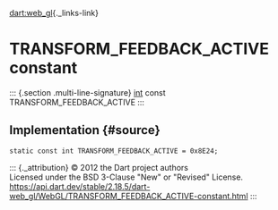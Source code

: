 [dart:web\_gl](../../dart-web_gl/dart-web_gl-library){._links-link}

TRANSFORM\_FEEDBACK\_ACTIVE constant
====================================

::: {.section .multi-line-signature}
[int](../../dart-core/int-class) const TRANSFORM\_FEEDBACK\_ACTIVE
:::

Implementation {#source}
--------------

``` {.language-dart data-language="dart"}
static const int TRANSFORM_FEEDBACK_ACTIVE = 0x8E24;
```

::: {._attribution}
© 2012 the Dart project authors\
Licensed under the BSD 3-Clause \"New\" or \"Revised\" License.\
<https://api.dart.dev/stable/2.18.5/dart-web_gl/WebGL/TRANSFORM_FEEDBACK_ACTIVE-constant.html>
:::
